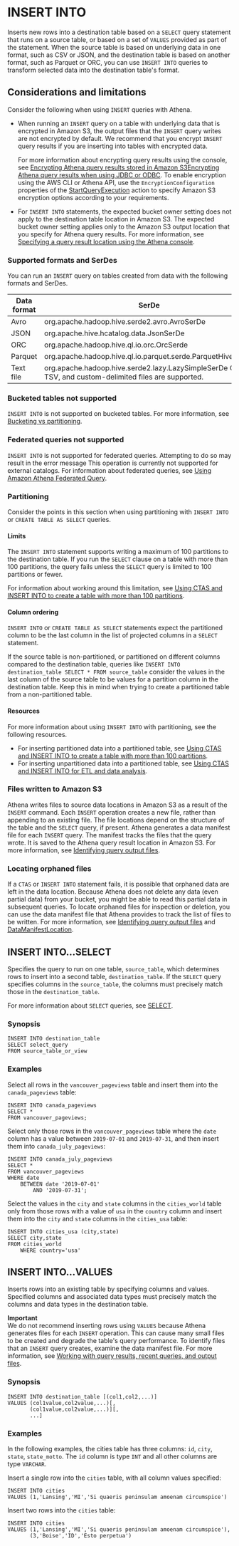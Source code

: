 # INSERT INTO<a name="insert-into"></a>

Inserts new rows into a destination table based on a `SELECT` query statement that runs on a source table, or based on a set of `VALUES` provided as part of the statement\. When the source table is based on underlying data in one format, such as CSV or JSON, and the destination table is based on another format, such as Parquet or ORC, you can use `INSERT INTO` queries to transform selected data into the destination table's format\. 

## Considerations and limitations<a name="insert-into-limitations"></a>

Consider the following when using `INSERT` queries with Athena\.
+ When running an `INSERT` query on a table with underlying data that is encrypted in Amazon S3, the output files that the `INSERT` query writes are not encrypted by default\. We recommend that you encrypt `INSERT` query results if you are inserting into tables with encrypted data\. 

  For more information about encrypting query results using the console, see [Encrypting Athena query results stored in Amazon S3Encrypting Athena query results when using JDBC or ODBC](encrypting-query-results-stored-in-s3.md)\. To enable encryption using the AWS CLI or Athena API, use the `EncryptionConfiguration` properties of the [StartQueryExecution](https://docs.aws.amazon.com/athena/latest/APIReference/API_StartQueryExecution.html) action to specify Amazon S3 encryption options according to your requirements\.
+ For `INSERT INTO` statements, the expected bucket owner setting does not apply to the destination table location in Amazon S3\. The expected bucket owner setting applies only to the Amazon S3 output location that you specify for Athena query results\. For more information, see [Specifying a query result location using the Athena console](querying.md#query-results-specify-location-console)\.

### Supported formats and SerDes<a name="insert-into-supported-formats"></a>

You can run an `INSERT` query on tables created from data with the following formats and SerDes\.


| Data format | SerDe | 
| --- | --- | 
|  Avro  |  org\.apache\.hadoop\.hive\.serde2\.avro\.AvroSerDe  | 
|  JSON  |  org\.apache\.hive\.hcatalog\.data\.JsonSerDe  | 
|  ORC  |  org\.apache\.hadoop\.hive\.ql\.io\.orc\.OrcSerde  | 
|  Parquet  |  org\.apache\.hadoop\.hive\.ql\.io\.parquet\.serde\.ParquetHiveSerDe  | 
|  Text file  |  org\.apache\.hadoop\.hive\.serde2\.lazy\.LazySimpleSerDe  CSV, TSV, and custom\-delimited files are supported\.   | 

### Bucketed tables not supported<a name="insert-into-bucketed-tables-not-supported"></a>

`INSERT INTO` is not supported on bucketed tables\. For more information, see [Bucketing vs partitioning](bucketing-vs-partitioning.md)\.

### Federated queries not supported<a name="insert-into-federated-queries-not-supported"></a>

`INSERT INTO` is not supported for federated queries\. Attempting to do so may result in the error message This operation is currently not supported for external catalogs\. For information about federated queries, see [Using Amazon Athena Federated Query](connect-to-a-data-source.md)\.

### Partitioning<a name="insert-into-limitations-partitioning"></a>

Consider the points in this section when using partitioning with `INSERT INTO` or `CREATE TABLE AS SELECT` queries\.

#### Limits<a name="insert-into-partition-limits"></a>

The `INSERT INTO` statement supports writing a maximum of 100 partitions to the destination table\. If you run the `SELECT` clause on a table with more than 100 partitions, the query fails unless the `SELECT` query is limited to 100 partitions or fewer\.

For information about working around this limitation, see [Using CTAS and INSERT INTO to create a table with more than 100 partitions](ctas-insert-into.md)\.

#### Column ordering<a name="insert-into-partition-detection"></a>

`INSERT INTO` or `CREATE TABLE AS SELECT` statements expect the partitioned column to be the last column in the list of projected columns in a `SELECT` statement\. 

If the source table is non\-partitioned, or partitioned on different columns compared to the destination table, queries like `INSERT INTO destination_table SELECT * FROM source_table` consider the values in the last column of the source table to be values for a partition column in the destination table\. Keep this in mind when trying to create a partitioned table from a non\-partitioned table\.

#### Resources<a name="insert-into-partition-resources"></a>

For more information about using `INSERT INTO` with partitioning, see the following resources\.
+ For inserting partitioned data into a partitioned table, see [Using CTAS and INSERT INTO to create a table with more than 100 partitions](ctas-insert-into.md)\.
+ For inserting unpartitioned data into a partitioned table, see [Using CTAS and INSERT INTO for ETL and data analysis](ctas-insert-into-etl.md)\. 

### Files written to Amazon S3<a name="insert-into-files-written-to-s3"></a>

Athena writes files to source data locations in Amazon S3 as a result of the `INSERT` command\. Each `INSERT` operation creates a new file, rather than appending to an existing file\. The file locations depend on the structure of the table and the `SELECT` query, if present\. Athena generates a data manifest file for each `INSERT` query\. The manifest tracks the files that the query wrote\. It is saved to the Athena query result location in Amazon S3\. For more information, see [Identifying query output files](querying.md#querying-identifying-output-files)\.

### Locating orphaned files<a name="insert-into-files-partial-data"></a>

If a `CTAS` or `INSERT INTO` statement fails, it is possible that orphaned data are left in the data location\. Because Athena does not delete any data \(even partial data\) from your bucket, you might be able to read this partial data in subsequent queries\. To locate orphaned files for inspection or deletion, you can use the data manifest file that Athena provides to track the list of files to be written\. For more information, see [Identifying query output files](querying.md#querying-identifying-output-files) and [DataManifestLocation](https://docs.aws.amazon.com/athena/latest/APIReference/API_QueryExecutionStatistics.html#athena-Type-QueryExecutionStatistics-DataManifestLocation)\.

## INSERT INTO\.\.\.SELECT<a name="insert-into-select"></a>

Specifies the query to run on one table, `source_table`, which determines rows to insert into a second table, `destination_table`\. If the `SELECT` query specifies columns in the `source_table`, the columns must precisely match those in the `destination_table`\.

For more information about `SELECT` queries, see [SELECT](select.md)\.

### Synopsis<a name="insert-into-select-synopsis"></a>

```
INSERT INTO destination_table 
SELECT select_query 
FROM source_table_or_view
```

### Examples<a name="insert-into-select-examples"></a>

Select all rows in the `vancouver_pageviews` table and insert them into the `canada_pageviews` table:

```
INSERT INTO canada_pageviews 
SELECT * 
FROM vancouver_pageviews;
```

Select only those rows in the `vancouver_pageviews` table where the `date` column has a value between `2019-07-01` and `2019-07-31`, and then insert them into `canada_july_pageviews`:

```
INSERT INTO canada_july_pageviews
SELECT *
FROM vancouver_pageviews
WHERE date
    BETWEEN date '2019-07-01'
        AND '2019-07-31';
```

Select the values in the `city` and `state` columns in the `cities_world` table only from those rows with a value of `usa` in the `country` column and insert them into the `city` and `state` columns in the `cities_usa` table:

```
INSERT INTO cities_usa (city,state)
SELECT city,state
FROM cities_world
    WHERE country='usa'
```

## INSERT INTO\.\.\.VALUES<a name="insert-into-values"></a>

Inserts rows into an existing table by specifying columns and values\. Specified columns and associated data types must precisely match the columns and data types in the destination table\.

**Important**  
We do not recommend inserting rows using `VALUES` because Athena generates files for each `INSERT` operation\. This can cause many small files to be created and degrade the table's query performance\. To identify files that an `INSERT` query creates, examine the data manifest file\. For more information, see [Working with query results, recent queries, and output files](querying.md)\.

### Synopsis<a name="insert-into-values-synopsis"></a>

```
INSERT INTO destination_table [(col1,col2,...)] 
VALUES (col1value,col2value,...)[,
       (col1value,col2value,...)][,
       ...]
```

### Examples<a name="insert-into-values-examples"></a>

In the following examples, the cities table has three columns: `id`, `city`, `state`, `state_motto`\. The `id` column is type `INT` and all other columns are type `VARCHAR`\.

Insert a single row into the `cities` table, with all column values specified:

```
INSERT INTO cities 
VALUES (1,'Lansing','MI','Si quaeris peninsulam amoenam circumspice')
```

Insert two rows into the `cities` table:

```
INSERT INTO cities 
VALUES (1,'Lansing','MI','Si quaeris peninsulam amoenam circumspice'),
       (3,'Boise','ID','Esto perpetua')
```